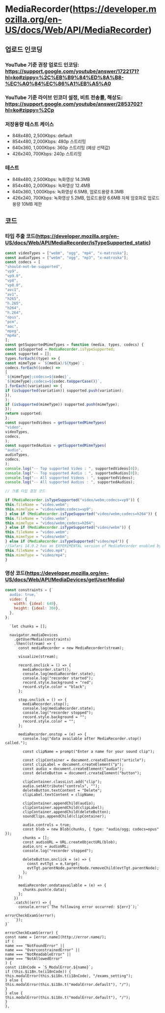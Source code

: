 # MediaRecorder(https://developer.mozilla.org/en-US/docs/Web/API/MediaRecorder)
## 업로드 인코딩
### YouTube 기준 권장 업로드 인코딩: https://support.google.com/youtube/answer/1722171?hl=ko#zippy=%2C%EB%B9%84%ED%8A%B8-%EC%A0%84%EC%86%A1%EB%A5%A0
### YouTube 기준 라이브 인코더 설정, 비트 전송률, 해상도: https://support.google.com/youtube/answer/2853702?hl=ko#zippy=%2Cp
### 저장용량 테스트 케이스
* 848x480, 2,500Kbps: default
* 854x480, 2,000Kbps: 480p 스트리밍
* 640x360, 1,000Kbps: 360p 스트리밍 (예상 선택값)
* 426x240, 700Kbps: 240p 스트리밍
### 테스트
* 848x480, 2,500Kbps: 녹화영상 14.3MB
* 854x480, 2,000Kbps: 녹화영상 12.4MB
* 640x360, 1,000Kbps: 녹화영상 6.5MB, 업로드용량 8.3MB
* 426x240, 700Kbps: 녹화영상 5.2MB, 업로드용량 6.6MB
자체 암호화로 업로드 용량 10MB 제한
## 코드
### 타입 추출 코드(https://developer.mozilla.org/en-US/docs/Web/API/MediaRecorder/isTypeSupported_static)
```javascript
const videoTypes = ["webm", "ogg", "mp4", "x-matroska"];
const audioTypes = ["webm", "ogg", "mp3", "x-matroska"];
const codecs = [
"should-not-be-supported",
"vp9",
"vp9.0",
"vp8",
"vp8.0",
"avc1",
"av1",
"h265",
"h.265",
"h264",
"h.264",
"opus",
"pcm",
"aac",
"mpeg",
"mp4a",
];
const getSupportedMimeTypes = function (media, types, codecs) {
const isSupported = MediaRecorder.isTypeSupported;
const supported = [];
types.forEach((type) => {
const mimeType = `${media}/${type}`;
codecs.forEach((codec) =>
[
`${mimeType};codecs=${codec}`,
`${mimeType};codecs=${codec.toUpperCase()}`,
].forEach((variation) => {
if (isSupported(variation)) supported.push(variation);
}),
);
if (isSupported(mimeType)) supported.push(mimeType);
});
return supported;
};
const supportedVideos = getSupportedMimeTypes(
"video",
videoTypes,
codecs,
);
const supportedAudios = getSupportedMimeTypes(
"audio",
audioTypes,
codecs,
);
console.log("-- Top supported Video : ", supportedVideos[0]);
console.log("-- Top supported Audio : ", supportedAudios[0]);
console.log("-- All supported Videos : ", supportedVideos);
console.log("-- All supported Audios : ", supportedAudios);

// 크롬 타입 결정 코드

if (MediaRecorder.isTypeSupported("video/webm;codecs=vp9")) {
this.fileName = "video.webm";
this.mimeType = "video/webm;codecs=vp9";
} else if (MediaRecorder.isTypeSupported("video/webm;codecs=h264")) {
this.fileName = "video.webm";
this.mimeType = "video/webm;codecs=h264";
} else if (MediaRecorder.isTypeSupported("video/webm")) {
this.fileName = "video.webm";
this.mimeType = "video/webm";
} else if (MediaRecorder.isTypeSupported("video/mp4")) {
//Safari 14.0.2 has an EXPERIMENTAL version of MediaRecorder enabled by default
this.fileName = "video.mp4";
this.mimeType = "video/mp4";
}
```
### 영상 코드(https://developer.mozilla.org/en-US/docs/Web/API/MediaDevices/getUserMedia)
```javascript
const constraints = {` 
  audio: true,`
  video: {
    width: {ideal: 640},
    height: {ideal: 360},
  },
};
```
```
  `let chunks = [];

  navigator.mediaDevices
    .getUserMedia(constraints)
    .then((stream) => {
      const mediaRecorder = new MediaRecorder(stream);

      visualize(stream);

      record.onclick = () => {
        mediaRecorder.start();
        console.log(mediaRecorder.state);
        console.log("recorder started");
        record.style.background = "red";
        record.style.color = "black";
      };

      stop.onclick = () => {
        mediaRecorder.stop();
        console.log(mediaRecorder.state);
        console.log("recorder stopped");
        record.style.background = "";
        record.style.color = "";
      };

      mediaRecorder.onstop = (e) => {
        console.log("data available after MediaRecorder.stop() called.");

        const clipName = prompt("Enter a name for your sound clip");

        const clipContainer = document.createElement("article");
        const clipLabel = document.createElement("p");
        const audio = document.createElement("audio");
        const deleteButton = document.createElement("button");

        clipContainer.classList.add("clip");
        audio.setAttribute("controls", "");
        deleteButton.textContent = "Delete";
        clipLabel.textContent = clipName;

        clipContainer.appendChild(audio);
        clipContainer.appendChild(clipLabel);
        clipContainer.appendChild(deleteButton);
        soundClips.appendChild(clipContainer);

        audio.controls = true;
        const blob = new Blob(chunks, { type: "audio/ogg; codecs=opus" });
        chunks = [];
        const audioURL = URL.createObjectURL(blob);
        audio.src = audioURL;
        console.log("recorder stopped");

        deleteButton.onclick = (e) => {
          const evtTgt = e.target;
          evtTgt.parentNode.parentNode.removeChild(evtTgt.parentNode);
        };
      };

      mediaRecorder.ondataavailable = (e) => {
        chunks.push(e.data);
      };
    })
    .catch((err) => {
      console.error(`The following error occurred: ${err}`);`

errorCheckExamS(error);
    `});
}`

errorCheckExamS(error) {
const name = [error.name](http://error.name/);
if (
name === "NotFoundError" ||
name === "OverconstrainedError" ||
name === "NotReadableError" ||
name === "NotAllowedError"
) {
const i18nCode = `S_ModalError.${name}`;
if (this.$i18n.te(i18nCode)) {
this.modalError(this.$i18n.t(i18nCode), "/exams_setting");
} else {
this.modalError(this.$i18n.t("modalError.default"), "/");
}
} else {
this.modalError(this.$i18n.t("modalError.default"), "/");
}
},
```
